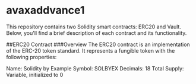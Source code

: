# avaxaddvance1
This repository contains two Solidity smart contracts: ERC20 and Vault. Below, you'll find a brief description of each contract and its functionality.

##ERC20 Contract
###Overview
The ERC20 contract is an implementation of the ERC-20 token standard. It represents a fungible token with the following properties:

Name: Solidity by Example
Symbol: SOLBYEX
Decimals: 18
Total Supply: Variable, initialized to 0

